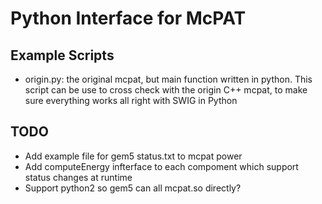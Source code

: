 Python Interface for McPAT
====

## Example Scripts
- origin.py: the original mcpat, but main function written in python. This script can be use to cross check with the origin C++ mcpat, to make sure everything works all right with SWIG in Python

## TODO
- Add example file for gem5 status.txt to mcpat power
- Add computeEnergy infterface to each compoment which support status changes at runtime
- Support python2 so gem5 can all mcpat.so directly?

